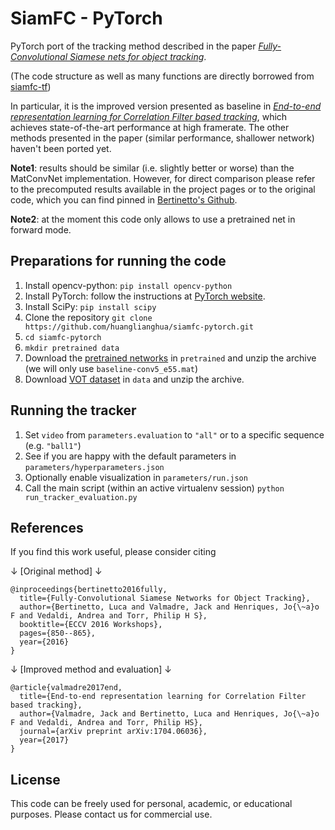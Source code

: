 # SiamFC - PyTorch
PyTorch port of the tracking method described in the paper [*Fully-Convolutional Siamese nets for object tracking*](https://www.robots.ox.ac.uk/~luca/siamese-fc.html).

(The code structure as well as many functions are directly borrowed from [siamfc-tf](https://github.com/torrvision/siamfc-tf))

In particular, it is the improved version presented as baseline in [*End-to-end representation learning for Correlation Filter based tracking*](https://www.robots.ox.ac.uk/~luca/cfnet.html), which achieves state-of-the-art performance at high framerate. The other methods presented in the paper (similar performance, shallower network) haven't been ported yet.

**Note1**: results should be similar (i.e. slightly better or worse) than the MatConvNet implementation. However, for direct comparison please refer to the precomputed results available in the project pages or to the original code, which you can find pinned in [Bertinetto's Github](https://github.com/bertinetto).

**Note2**: at the moment this code only allows to use a pretrained net in forward mode.

## Preparations for running the code
1) Install opencv-python:
`pip install opencv-python`
1) Install PyTorch:
follow the instructions at [PyTorch website](http://pytorch.org/).
1) Install SciPy:
`pip install scipy`
1) Clone the repository
`git clone https://github.com/huanglianghua/siamfc-pytorch.git`
1) `cd siamfc-pytorch`
1) `mkdir pretrained data`
1) Download the [pretrained networks](https://drive.google.com/file/d/0B7Awq_aAemXQZ3JTc2l6TTZlQVE/view) in `pretrained` and unzip the archive (we will only use `baseline-conv5_e55.mat`)
1) Download [VOT dataset](http://www.votchallenge.net/vot2016/dataset.html) in `data` and unzip the archive.


## Running the tracker
1) Set `video` from `parameters.evaluation` to `"all"` or to a specific sequence (e.g. `"ball1"`)
1) See if you are happy with the default parameters in `parameters/hyperparameters.json`
1) Optionally enable visualization in `parameters/run.json`
1) Call the main script (within an active virtualenv session)
`python run_tracker_evaluation.py`

## References
If you find this work useful, please consider citing

↓ [Original method] ↓
```
@inproceedings{bertinetto2016fully,
  title={Fully-Convolutional Siamese Networks for Object Tracking},
  author={Bertinetto, Luca and Valmadre, Jack and Henriques, Jo{\~a}o F and Vedaldi, Andrea and Torr, Philip H S},
  booktitle={ECCV 2016 Workshops},
  pages={850--865},
  year={2016}
}
```
↓ [Improved method and evaluation] ↓
```
@article{valmadre2017end,
  title={End-to-end representation learning for Correlation Filter based tracking},
  author={Valmadre, Jack and Bertinetto, Luca and Henriques, Jo{\~a}o F and Vedaldi, Andrea and Torr, Philip HS},
  journal={arXiv preprint arXiv:1704.06036},
  year={2017}
}
```

## License
This code can be freely used for personal, academic, or educational purposes.
Please contact us for commercial use.
